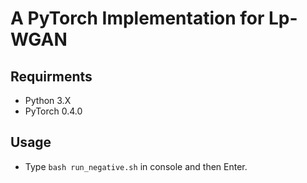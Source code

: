# A PyTorch Implementation for Lp-WGAN

## Requirments
- Python 3.X
- PyTorch 0.4.0

## Usage
- Type `bash run_negative.sh` in console and then Enter.
